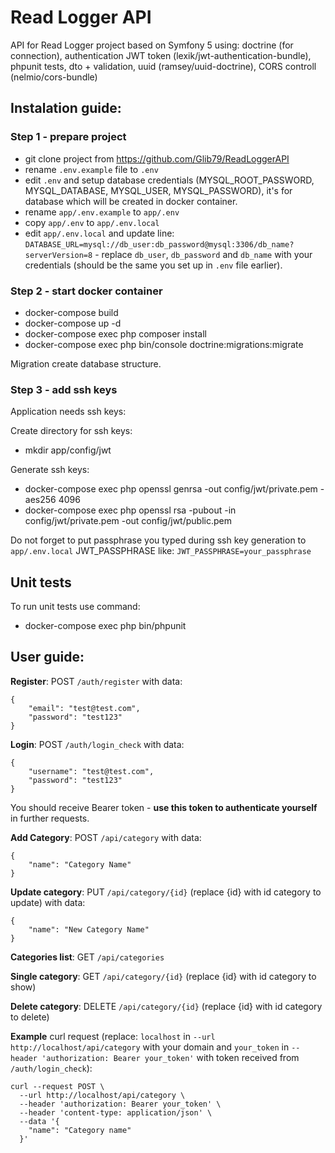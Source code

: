 # Read Logger API

API for Read Logger project based on Symfony 5 using: doctrine (for connection), authentication JWT token (lexik/jwt-authentication-bundle), phpunit tests, dto + validation, uuid (ramsey/uuid-doctrine), CORS controll (nelmio/cors-bundle)

## Instalation guide:

### Step 1 - prepare project
- git clone project from https://github.com/Glib79/ReadLoggerAPI
- rename `.env.example` file to `.env`
- edit `.env` and setup database credentials (MYSQL_ROOT_PASSWORD, MYSQL_DATABASE, MYSQL_USER, MYSQL_PASSWORD), it's for database which will be created in docker container.
- rename `app/.env.example` to `app/.env`
- copy `app/.env` to `app/.env.local`
- edit `app/.env.local` and update line: `DATABASE_URL=mysql://db_user:db_password@mysql:3306/db_name?serverVersion=8` - replace `db_user`, `db_password` and `db_name` with your credentials (should be the same you set up in `.env` file earlier).

### Step 2 - start docker container
- docker-compose build
- docker-compose up -d
- docker-compose exec php composer install
- docker-compose exec php bin/console doctrine:migrations:migrate

Migration create database structure.

### Step 3 - add ssh keys
Application needs ssh keys:

Create directory for ssh keys:
- mkdir app/config/jwt

Generate ssh keys:
- docker-compose exec php openssl genrsa -out config/jwt/private.pem -aes256 4096
- docker-compose exec php openssl rsa -pubout -in config/jwt/private.pem -out config/jwt/public.pem

Do not forget to put passphrase you typed during ssh key generation to `app/.env.local` JWT_PASSPHRASE like:
`JWT_PASSPHRASE=your_passphrase`

## Unit tests

To run unit tests use command:
- docker-compose exec php bin/phpunit

## User guide:

**Register**: POST `/auth/register` with data:

    {
	    "email": "test@test.com",
	    "password": "test123"
    }

**Login**: POST `/auth/login_check` with data:

    {
        "username": "test@test.com",
        "password": "test123"
    }

You should receive Bearer token - **use this token to authenticate yourself** in further requests.

**Add Category**: POST `/api/category` with data:

	{
		"name": "Category Name"
	}

**Update category**: PUT `/api/category/{id}` (replace {id} with id category to update) with data:

	{
		"name": "New Category Name"
	}
	
**Categories list**: GET `/api/categories`

**Single category**: GET `/api/category/{id}`  (replace {id} with id category to show)

**Delete category**: DELETE `/api/category/{id}`  (replace {id} with id category to delete)

**Example** curl request (replace: `localhost` in `--url http://localhost/api/category` with your domain and  `your_token` in `--header 'authorization: Bearer your_token'` with token received from `/auth/login_check`):

    curl --request POST \
      --url http://localhost/api/category \
      --header 'authorization: Bearer your_token' \
      --header 'content-type: application/json' \
      --data '{
	    "name": "Category name"
      }'
